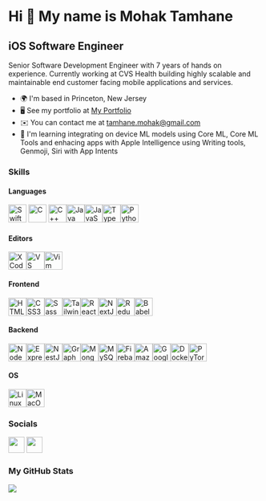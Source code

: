 Hi 👋 My name is Mohak Tamhane
==============================

iOS Software Engineer
--------------------

Senior Software Development Engineer with 7 years of hands on experience. Currently working at CVS Health building highly scalable and maintainable end customer facing mobile applications and services.

*   🌍  I'm based in Princeton, New Jersey
*   🖥️  See my portfolio at [My Portfolio](http://www.mohaktamhane.com)
*   ✉️  You can contact me at [tamhane.mohak@gmail.com](mailto:tamhane.mohak@gmail.com)
*   🧠  I'm learning integrating on device ML models using Core ML, Core ML Tools and enhacing apps with Apple Intelligence using Writing tools, Genmoji, Siri with App Intents

### Skills

#### Languages
<p align="left">
    <a href="https://developer.apple.com/swift/" target="_blank" rel="noreferrer">
        <img src="https://raw.githubusercontent.com/danielcranney/readme-generator/main/public/icons/skills/swift-colored.svg"
            width="36" height="36" alt="Swift" /></a>
    <a href="https://docs.microsoft.com/en-us/cpp/?view=msvc-170" target="_blank" rel="noreferrer"><img
            src="https://raw.githubusercontent.com/danielcranney/readme-generator/main/public/icons/skills/c-colored.svg"
            width="36" height="36" alt="C" /></a>
    <a href="https://docs.microsoft.com/en-us/cpp/?view=msvc-170" target="_blank" rel="noreferrer"><img
            src="https://raw.githubusercontent.com/danielcranney/readme-generator/main/public/icons/skills/cplusplus-colored.svg"
            width="36" height="36" alt="C++" /></a><a href="https://www.oracle.com/java/" target="_blank"
        rel="noreferrer"><img
            src="https://raw.githubusercontent.com/danielcranney/readme-generator/main/public/icons/skills/java-colored.svg"
            width="36" height="36" alt="Java" /></a><a href="https://developer.mozilla.org/en-US/docs/Web/JavaScript"
        target="_blank" rel="noreferrer"><img
            src="https://raw.githubusercontent.com/danielcranney/readme-generator/main/public/icons/skills/javascript-colored.svg"
            width="36" height="36" alt="JavaScript" /></a><a href="https://www.typescriptlang.org/" target="_blank"
        rel="noreferrer"><img
            src="https://raw.githubusercontent.com/danielcranney/readme-generator/main/public/icons/skills/typescript-colored.svg"
            width="36" height="36" alt="TypeScript" /></a><a href="https://www.python.org/" target="_blank"
        rel="noreferrer"><img
            src="https://raw.githubusercontent.com/danielcranney/readme-generator/main/public/icons/skills/python-colored.svg"
            width="36" height="36" alt="Python" /></a>
</p>

#### Editors
<p align="left">
    <a href="https://www.xcode.com" target="_blank" rel="noreferrer"><img
            src="https://raw.githubusercontent.com/danielcranney/readme-generator/main/public/icons/skills/xcode.svg"
            width="36" height="36" alt="XCode" /></a><a href="https://code.visualstudio.com/" target="_blank"
        rel="noreferrer"><img
            src="https://raw.githubusercontent.com/danielcranney/readme-generator/main/public/icons/skills/visualstudiocode.svg"
            width="36" height="36" alt="VS Code" /></a><a href="https://www.vim.org/" target="_blank"
        rel="noreferrer"><img
            src="https://raw.githubusercontent.com/danielcranney/readme-generator/main/public/icons/skills/vim.svg"
            width="36" height="36" alt="Vim" /></a>

</p>

#### Frontend
<p align="left">
    <a href="https://developer.mozilla.org/en-US/docs/Glossary/HTML5" target="_blank" rel="noreferrer"><img
            src="https://raw.githubusercontent.com/danielcranney/readme-generator/main/public/icons/skills/html5-colored.svg"
            width="36" height="36" alt="HTML5" /></a><a href="https://www.w3.org/TR/CSS/#css" target="_blank"
        rel="noreferrer"><img
            src="https://raw.githubusercontent.com/danielcranney/readme-generator/main/public/icons/skills/css3-colored.svg"
            width="36" height="36" alt="CSS3" /></a><a href="https://sass-lang.com/" target="_blank"
        rel="noreferrer"><img
            src="https://raw.githubusercontent.com/danielcranney/readme-generator/main/public/icons/skills/sass-colored.svg"
            width="36" height="36" alt="Sass" /></a><a href="https://tailwindcss.com/" target="_blank"
        rel="noreferrer"><img
            src="https://raw.githubusercontent.com/danielcranney/readme-generator/main/public/icons/skills/tailwindcss-colored.svg"
            width="36" height="36" alt="TailwindCSS" /></a><a href="https://reactjs.org/" target="_blank"
        rel="noreferrer"><img
            src="https://raw.githubusercontent.com/danielcranney/readme-generator/main/public/icons/skills/react-colored.svg"
            width="36" height="36" alt="React" /></a><a href="https://nextjs.org/docs" target="_blank"
        rel="noreferrer"><img
            src="https://raw.githubusercontent.com/danielcranney/readme-generator/main/public/icons/skills/nextjs-colored.svg"
            width="36" height="36" alt="NextJs" /></a><a href="https://redux.js.org/" target="_blank"
        rel="noreferrer"><img
            src="https://raw.githubusercontent.com/danielcranney/readme-generator/main/public/icons/skills/redux-colored.svg"
            width="36" height="36" alt="Redux" /></a><a href="https://babeljs.io/" target="_blank" rel="noreferrer"><img
            src="https://raw.githubusercontent.com/danielcranney/readme-generator/main/public/icons/skills/babel-colored.svg"
            width="36" height="36" alt="Babel" /></a>
</p>

#### Backend
<p align="left">
    <a href="https://nodejs.org/en/" target="_blank"
        rel="noreferrer"><img
            src="https://raw.githubusercontent.com/danielcranney/readme-generator/main/public/icons/skills/nodejs-colored.svg"
            width="36" height="36" alt="NodeJS" /></a><a href="https://expressjs.com/" target="_blank"
        rel="noreferrer"><img
            src="https://raw.githubusercontent.com/danielcranney/readme-generator/main/public/icons/skills/express-colored.svg"
            width="36" height="36" alt="Express" /></a><a href="https://docs.nestjs.com/" target="_blank"
        rel="noreferrer"><img
            src="https://raw.githubusercontent.com/danielcranney/readme-generator/main/public/icons/skills/nestjs-colored.svg"
            width="36" height="36" alt="NestJS" /></a><a href="https://graphql.org/" target="_blank"
        rel="noreferrer"><img
            src="https://raw.githubusercontent.com/danielcranney/readme-generator/main/public/icons/skills/graphql-colored.svg"
            width="36" height="36" alt="GraphQL" /></a><a href="https://www.mongodb.com/" target="_blank"
        rel="noreferrer"><img
            src="https://raw.githubusercontent.com/danielcranney/readme-generator/main/public/icons/skills/mongodb-colored.svg"
            width="36" height="36" alt="MongoDB" /></a><a href="https://www.mysql.com/" target="_blank"
        rel="noreferrer"><img
            src="https://raw.githubusercontent.com/danielcranney/readme-generator/main/public/icons/skills/mysql-colored.svg"
            width="36" height="36" alt="MySQL" /></a><a href="https://firebase.google.com/" target="_blank"
        rel="noreferrer"><img
            src="https://raw.githubusercontent.com/danielcranney/readme-generator/main/public/icons/skills/firebase-colored.svg"
            width="36" height="36" alt="Firebase" /></a><a href="https://aws.amazon.com" target="_blank"
        rel="noreferrer"><img
            src="https://raw.githubusercontent.com/danielcranney/readme-generator/main/public/icons/skills/aws-colored.svg"
            width="36" height="36" alt="Amazon Web Services" /></a><a href="https://cloud.google.com/" target="_blank"
        rel="noreferrer"><img
            src="https://raw.githubusercontent.com/danielcranney/readme-generator/main/public/icons/skills/googlecloud-colored.svg"
            width="36" height="36" alt="Google Cloud" /></a><a href="https://www.docker.com/" target="_blank"
        rel="noreferrer"><img
            src="https://raw.githubusercontent.com/danielcranney/readme-generator/main/public/icons/skills/docker-colored.svg"
            width="36" height="36" alt="Docker" /></a><a href="https://pytorch.org/" target="_blank"
        rel="noreferrer"><img
            src="https://raw.githubusercontent.com/danielcranney/readme-generator/main/public/icons/skills/pytorch-colored.svg"
            width="36" height="36" alt="PyTorch" /></a>
</p>

#### OS
<p align="left">
    <a href="https://www.linux.org" target="_blank"
        rel="noreferrer"><img
            src="https://raw.githubusercontent.com/danielcranney/readme-generator/main/public/icons/skills/linux-colored.svg"
            width="36" height="36" alt="Linux" /></a><a href="https://apple.com" target="_blank" rel="noreferrer"><img
            src="https://raw.githubusercontent.com/danielcranney/readme-generator/main/public/icons/skills/macos-colored.svg"
            width="36" height="36" alt="MacOS" /></a>
</p>
                    
  ### Socials
                  
                  
<p align="left">

  <a href="https://www.github.com/mohak92" target="_blank" rel="noreferrer"><img
            src="https://raw.githubusercontent.com/danielcranney/readme-generator/main/public/icons/socials/github-dark.svg"
            width="32" height="32" /></a>
  <a href="https://www.linkedin.com/in/mohakt" target="_blank" rel="noreferrer"><img
            src="https://raw.githubusercontent.com/danielcranney/readme-generator/main/public/icons/socials/linkedin.svg"
            width="32" height="32" /></a>
</p>

### My GitHub Stats
<a href="http://www.github.com/mohak92"><img
        src="https://github-readme-streak-stats.herokuapp.com/?user=mohak92&stroke=ffffff&background=1c1917&ring=0891b2&fire=0891b2&currStreakNum=ffffff&currStreakLabel=0891b2&sideNums=ffffff&sideLabels=ffffff&dates=ffffff&hide_border=true" /></a>


